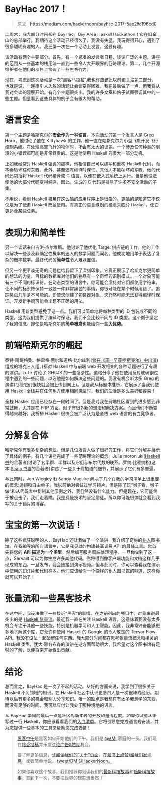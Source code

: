 # BayHac 2017！

> 原文：<https://medium.com/hackernoon/bayhac-2017-5ae29c196cd0>

上周末，我大部分时间都在 BayHac，Bay Area Haskell Hackathon！它在旧金山的总部举行。我期待这个活动已经很久了，我没有失望。我玩得很开心，遇到了很多聪明有趣的人。我还第一次在一个活动上发言，这很有趣。

该活动有两个主要部分。首先，有一个紧凑的发言者日程，谈论广泛的主题。讲座的范围从一些基本的栈用法一直到一些令人大开眼界的范畴理论。第二，几个开源维护者在他们的项目上协调了一些黑客行为。

现在，考虑到这次活动是一次“黑客马拉松”,我也许应该比以前更关注第二部分。也就是说，一连串引人入胜的话题让会谈变得困难。我在最后做了一点，但我将从我对会谈的观察开始。有几个主题很突出。我的许多文章和帖子试图强调其中的一些主题。但是看到这些具体的例子会有很大的帮助。

# 语言安全

第一个主题是哈斯克尔的**安全作为一种语言**。本次活动的第一个发言人是 Greg Horn，他讨论了他在 Kittyhawk 的工作。他一直在哈斯克尔为小型飞机开发飞行控制系统。在处理高空飞行的物体时，不会有太大的误差。一个涉及任何种类的崩溃的小错误都可能是非常昂贵的。这是他使用 Haskell 的很大一部分动机。

正如我经常对 Haskell 强调的那样，他相信自己可以编写和重构 Haskell 代码，而不会破坏任何东西。此外，甚至还有编译时保证，其他人不能破坏的东西。他的代码还包括将 Haskell 代码编译成 C 语言，以便在嵌入式系统上运行。但是他设法使他的大部分代码变得纯净。因此，生成的 C 代码是排除了许多不安全活动的子集。

不用说，看到 Haskell 被用在这么酷的应用程序上是很酷的。更酷的是知道它不仅仅是为了使用 Haskell 而被使用。有真正的语言级别的概念来区分 Haskell，使它更适合某些任务。

# 表现力和简单性

另一个谈话来自吉洪·杰尔维斯。他讨论了他优化 Target 供应链的工作。他的工作以解决一些涉及非确定性概率的迷人的数学问题而闻名。他成功地用单子表达了复杂的概率数学。最终代码的**简单性**令人难以置信。

但另一个更平淡无奇的问题也给我留下了深刻印象，它真正展示了哈斯克尔更简单的想法的力量。目标的数据库对他们的物品有一个奇怪的识别模式。一个对象可能有三个不同的标识符。在动态类型的语言中，你可能会坚持对它们都使用字符串。让不同的标识符保持一致是一件非常痛苦的事情。你很可能在某个时候用错了。追踪臭虫几乎是不可能的。即使您创建了包装器对象，您仍然可能无法获得编译时保证。开发新手很可能会出现不正确的用法。

Haskell 用新类型避免了这一点。我们可以简单地将每种类型的 ID 包装成不同的类型。这为我们提供了编译时保证，我们不会比较不同的 ID 类型。这个例子坚定了我的信念，即使是哈斯克尔的**简单概念**也能给你一些**大优势**。

# 前端哈斯克尔的崛起

泰特·斯缇格曼、格雷格·黑尔和道格·比尔兹利([曾在《周一早晨哈斯克尔》中出演](https://mmhaskell.com/blog/2017/3/20/interview-with-doug-beardsley))组成的塔克三人组。)都对 Haskell 中与前端 web 开发相关的各种话题进行了有趣的演讲。Luite 讨论了 GHCJS 的一些复杂性。道格分享了他在使用反射玻璃钢过程中遇到的一些问题，以及他是如何解决这些问题的。我没有机会听太多 Greg 的演讲(尽管它们很快就会被上传到网上)。但是我从标题中推断，它展示了当我们使用 Haskell 全栈并在任何地方使用相同类型时，我们的生活是多么美好和容易！

全栈 Haskell 应用已经存在一段时间了。但是我对我在前端社区看到的进步感到非常鼓舞，尤其是在 FRP 方面。似乎有很多新的想法和解决方案。而且他们不断变得越来越好。我祈祷 Haskell 很快会被广泛认为是全栈 web 语言的有力竞争者。

# 分解复合体

哈斯克尔有很多复杂的想法。但是几位发言人做了很好的工作，将它们分解并展示了具体的例子。有几个讲座完成了一些范畴理论的概念。Julie moron uki([Haskell 书](http://haskellbook.com/)的合著者)讨论了幺半群、半群以及它们与布尔代数的联系。罗纳·比雅纳松(这本 [Scala 书籍](https://www.manning.com/books/functional-programming-in-scala)的合著者)讲述了一些关于附加语的细节，并展示了它们有多普遍。

与此同时，Jon Wiegley 和 Sandy Maguire 解决了几个在我的学习清单上很重要的概念:透镜和自由单子。我以前绝对尝试过学习镜片。但是除了玩“猴子看，猴子做”和从代码库中复制其他示例之外，我仍然没有什么能力。但是现在，它可能终于被点击了。我们走着瞧。我是费曼技术的坚定信徒。所以你可能很快就会看到我写的关于镜片的博客。

# 宝宝的第一次说话！

除了这些疯狂聪明的人，BayHac 还让我做了一个演讲！我介绍了奇妙的[仆人](https://hackage.haskell.org/package/servant)图书馆。在我编写的所有语言中，它是我见过的构建甚至调用 API 的最佳工具。您首先将您的 **API 描述为一个类型**。然后编写服务器端处理程序。一旦你做到了这一点，Servant 可以为你生成许多其他代码。你将得到像客户端功能和文档这样几乎现成的东西。一旦发布，我会链接到演示视频。但与此同时，你可以查看我在演示中使用的[幻灯片和代码样本](https://www.mmhaskell.com/bayhac)。他们应该给你一个像样的仆人图书馆的味道，这样你就可以开始了！

# 张量流和一些黑客技术

在这中间，我设法做了一些接近“黑客”的事情。在之前列出的项目中，对我来说最突出的是 [Haskell 张量流](https://github.com/tensorflow/haskell)。最近我一直在关注 Haskell 语言。这意味着我没有太多机会专注于其他一些技能，特别是机器学习和人工智能。因此，我非常兴奋能够更多地了解这个库，它允许你使用 Haskell 的 Google 的令人敬畏的 Tensor Flow API。我没有设法一起破解任何东西。我大部分时间都在思考张量流概念和相关的 Haskell 类型。犹大·雅各布森的演讲在这方面帮助很大。我希望对这个图书馆有足够的了解，以便将来开始做出贡献。

# 结论

总而言之，BayHac 是一次了不起的活动。从好的方面来说，我学到了很多关于 Haskell 不同领域的知识。在 Haskell 社区中认识更多的人是一次很棒的经历。期待以后有更多的机会和别人分享知识。唯一的缺点是我现在有太多我想学的东西，而没有足够的时间。我可以应付让我处于那种境地的语言。

从 BayHac 学到的最后一点是社区对新来者的开放和邀请程度。如果你以前从未写过一行 Haskell，你应该看看我们的[入门清单](https://www.mmhaskell.com/checklist)。它将引导您完成语言的安装，并为您提供一些基本的工具来帮助您完成安装！

> [黑客中午](http://bit.ly/Hackernoon)是黑客如何开始他们的下午。我们是 [@AMI](http://bit.ly/atAMIatAMI) 家庭的一员。我们现在[接受投稿](http://bit.ly/hackernoonsubmission)并乐意[讨论广告&赞助](mailto:partners@amipublications.com)机会。
> 
> 要了解更多信息，[请阅读我们的“关于”页面](https://goo.gl/4ofytp)，[在脸书上点赞/给我们发消息](http://bit.ly/HackernoonFB)，或者简单地说， [tweet/DM @HackerNoon。](https://goo.gl/k7XYbx)
> 
> 如果你喜欢这个故事，我们推荐你阅读我们的[最新科技故事](http://bit.ly/hackernoonlatestt)和[趋势科技故事](https://hackernoon.com/trending)。直到下一次，不要把世界的现实想当然！